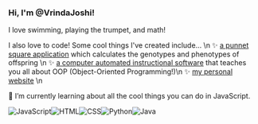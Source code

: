 ### Hi, I'm @VrindaJoshi!
I love swimming, playing the trumpet, and math!

I also love to code! Some cool things I've created include... \n
✨ <a class = "current-link" href="https://github.com/VrindaJoshi/punnetsquare">a punnet square application</a> which calculates the genotypes and phenotypes of offspring \n
✨ <a class = "current-link" href="https://github.com/VrindaJoshi/gr11culminating">a computer automated instructional software</a> that teaches you all about OOP (Object-Oriented Programming!)\n
✨ <a class = "current-link" href="https://VrindaJoshi.github.io">my personal website</a> \n
  
🌱 I’m currently learning about all the cool things you can do in JavaScript.

  <img alt="JavaScript" src="https://img.shields.io/badge/JavaScript-F7DF1E?logo=javascript&logoColor=white&style=for-the-badge" /><img alt="HTML" src="https://img.shields.io/badge/HTML-E34F26?logo=html5&logoColor=white&style=for-the-badge" /><img alt="CSS" src="https://img.shields.io/badge/CSS-1572B6?logo=css3&logoColor=white&style=for-the-badge" /><img alt="Python" src="https://img.shields.io/badge/Python-3776AB?style=for-the-badge&logo=python&logoColor=white" /><img alt="Java" src="https://img.shields.io/badge/Java-ED8B00?style=for-the-badge&logo=openjdk&logoColor=white" />

<!--
**VrindaJoshi/VrindaJoshi** is a ✨ _special_ ✨ repository because its `README.md` (this file) appears on your GitHub profile.

Here are some ideas to get you started:

- 🔭 I’m currently working on ...
- 🌱 I’m currently learning ...
- 👯 I’m looking to collaborate on ...
- 🤔 I’m looking for help with ...
- 💬 Ask me about ...
- 📫 How to reach me: ...
- 😄 Pronouns: ...
- ⚡ Fun fact: ...
-->
